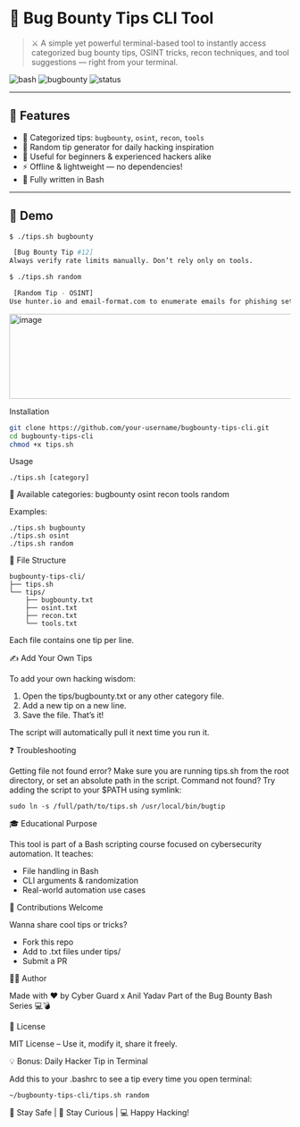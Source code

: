 # 🐚 Bug Bounty Tips CLI Tool

> ⚔️ A simple yet powerful terminal-based tool to instantly access categorized bug bounty tips, OSINT tricks, recon techniques, and tool suggestions — right from your terminal.

![bash](https://img.shields.io/badge/bash-automation-blue?style=for-the-badge)
![bugbounty](https://img.shields.io/badge/Bug%20Bounty-Ready-critical?style=for-the-badge)
![status](https://img.shields.io/badge/status-Active-brightgreen?style=for-the-badge)

---

## 📌 Features

- 📂 Categorized tips: `bugbounty`, `osint`, `recon`, `tools`
- 🎲 Random tip generator for daily hacking inspiration
- 🧠 Useful for beginners & experienced hackers alike
- ⚡ Offline & lightweight — no dependencies!
- 🐧 Fully written in Bash

---

## 📸 Demo

```bash
$ ./tips.sh bugbounty

 [Bug Bounty Tip #12]
Always verify rate limits manually. Don’t rely only on tools.

$ ./tips.sh random

 [Random Tip - OSINT]
Use hunter.io and email-format.com to enumerate emails for phishing setups.
```
<img width="933" height="152" alt="image" src="https://github.com/user-attachments/assets/c0457a55-74b0-4c6e-b7f8-a5bd72691f85" />



Installation
```bash
git clone https://github.com/your-username/bugbounty-tips-cli.git
cd bugbounty-tips-cli
chmod +x tips.sh
```
Usage
```
./tips.sh [category]
```
📁 Available categories:
bugbounty
osint
recon
tools
random

Examples:
```
./tips.sh bugbounty
./tips.sh osint
./tips.sh random
```

📂 File Structure
```
bugbounty-tips-cli/
├── tips.sh
└── tips/
    ├── bugbounty.txt
    ├── osint.txt
    ├── recon.txt
    └── tools.txt
```
Each file contains one tip per line.

✍️ Add Your Own Tips

To add your own hacking wisdom:
1. Open the tips/bugbounty.txt or any other category file.
2. Add a new tip on a new line.
3. Save the file. That’s it!

The script will automatically pull it next time you run it.

❓ Troubleshooting

Getting file not found error?
Make sure you are running tips.sh from the root directory, or set an absolute path in the script.
Command not found?
Try adding the script to your $PATH using symlink:
```
sudo ln -s /full/path/to/tips.sh /usr/local/bin/bugtip
```
🎓 Educational Purpose

This tool is part of a Bash scripting course focused on cybersecurity automation. It teaches:
- File handling in Bash
- CLI arguments & randomization
- Real-world automation use cases

🤝 Contributions Welcome

Wanna share cool tips or tricks?
- Fork this repo
- Add to .txt files under tips/
- Submit a PR

👨‍💻 Author

Made with ❤️ by Cyber Guard x Anil Yadav
Part of the Bug Bounty Bash Series 💻💣

📜 License

MIT License – Use it, modify it, share it freely.

💡 Bonus: Daily Hacker Tip in Terminal

Add this to your .bashrc to see a tip every time you open terminal:
```
~/bugbounty-tips-cli/tips.sh random
```
🔐 Stay Safe | 🧠 Stay Curious | 💻 Happy Hacking!



